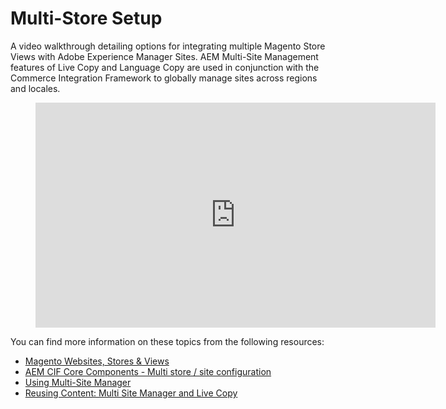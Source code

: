 # Multi-Store Setup

A video walkthrough detailing options for integrating multiple Magento Store Views with Adobe Experience Manager Sites. AEM Multi-Site Management features of Live Copy and Language Copy are used in conjunction with the Commerce Integration Framework to globally manage sites across regions and locales.

<figure class="video_container">
  <iframe title="Adobe Video Publishing Cloud Player" width="640" height="360" src="https://video.tv.adobe.com/v/28952/?quality=12" frameborder="0" webkitallowfullscreen mozallowfullscreen allowfullscreen scrolling="no"></iframe>
</figure>

You can find more information on these topics from the following resources:

- [Magento Websites, Stores & Views](https://docs.magento.com/m2/ce/user_guide/stores/websites-stores-views.html)
- [AEM CIF Core Components - Multi store / site configuration](https://github.com/adobe/aem-core-cif-components/wiki/configuration#multi-store--site-configuration)
- [Using Multi-Site Manager](https://docs.adobe.com/content/help/en/experience-manager-learn/sites/translation/multi-site-manager-feature-video-use.html)
- [Reusing Content: Multi Site Manager and Live Copy](https://helpx.adobe.com/experience-manager/6-5/sites/administering/using/msm.html)